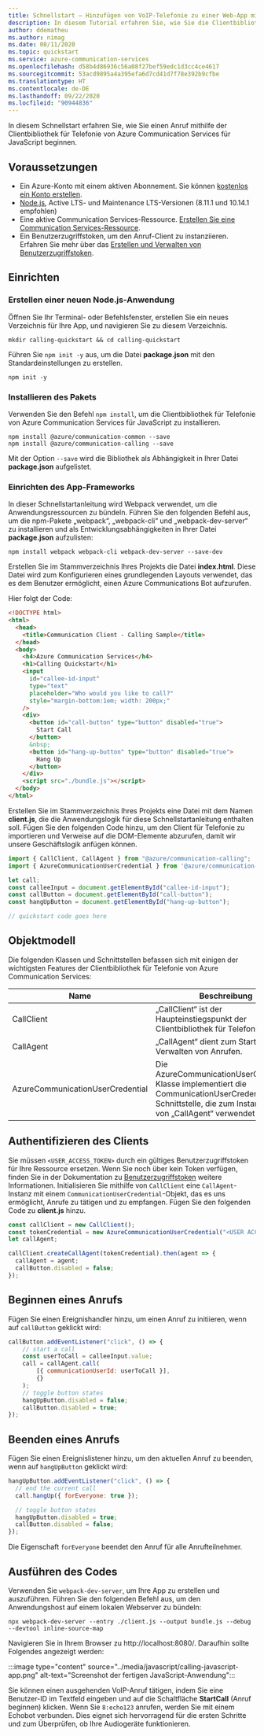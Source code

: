 ```yaml
---
title: Schnellstart – Hinzufügen von VoIP-Telefonie zu einer Web-App mithilfe von Azure Communication Services
description: In diesem Tutorial erfahren Sie, wie Sie die Clientbibliothek für Telefonie von Azure Communication Services für JavaScript verwenden.
author: ddematheu
ms.author: nimag
ms.date: 08/11/2020
ms.topic: quickstart
ms.service: azure-communication-services
ms.openlocfilehash: d58b4d86936c56a08f27bef59edc1d3cc4ce4617
ms.sourcegitcommit: 53acd9895a4a395efa6d7cd41d7f78e392b9cfbe
ms.translationtype: HT
ms.contentlocale: de-DE
ms.lasthandoff: 09/22/2020
ms.locfileid: "90944836"
---
```

In diesem Schnellstart erfahren Sie, wie Sie einen Anruf mithilfe der Clientbibliothek für Telefonie von Azure Communication Services für JavaScript beginnen.

## <a name="prerequisites"></a>Voraussetzungen

- Ein Azure-Konto mit einem aktiven Abonnement. Sie können [kostenlos ein Konto erstellen](https://azure.microsoft.com/free/?WT.mc_id=A261C142F).
- [Node.js](https://nodejs.org/), Active LTS- und Maintenance LTS-Versionen (8.11.1 und 10.14.1 empfohlen)
- Eine aktive Communication Services-Ressource. [Erstellen Sie eine Communication Services-Ressource](../../create-communication-resource.md).
- Ein Benutzerzugriffstoken, um den Anruf-Client zu instanziieren. Erfahren Sie mehr über das [Erstellen und Verwalten von Benutzerzugriffstoken](../../access-tokens.md).

## <a name="setting-up"></a>Einrichten

### <a name="create-a-new-nodejs-application"></a>Erstellen einer neuen Node.js-Anwendung

Öffnen Sie Ihr Terminal- oder Befehlsfenster, erstellen Sie ein neues Verzeichnis für Ihre App, und navigieren Sie zu diesem Verzeichnis.

```console
mkdir calling-quickstart && cd calling-quickstart
```

Führen Sie `npm init -y` aus, um die Datei **package.json** mit den Standardeinstellungen zu erstellen.

```console
npm init -y
```

### <a name="install-the-package"></a>Installieren des Pakets

Verwenden Sie den Befehl `npm install`, um die Clientbibliothek für Telefonie von Azure Communication Services für JavaScript zu installieren.

```console
npm install @azure/communication-common --save
npm install @azure/communication-calling --save
```

Mit der Option `--save` wird die Bibliothek als Abhängigkeit in Ihrer Datei **package.json** aufgelistet.

### <a name="set-up-the-app-framework"></a>Einrichten des App-Frameworks

In dieser Schnellstartanleitung wird Webpack verwendet, um die Anwendungsressourcen zu bündeln. Führen Sie den folgenden Befehl aus, um die npm-Pakete „webpack“, „webpack-cli“ und „webpack-dev-server“ zu installieren und als Entwicklungsabhängigkeiten in Ihrer Datei **package.json** aufzulisten:

```console
npm install webpack webpack-cli webpack-dev-server --save-dev
```

Erstellen Sie im Stammverzeichnis Ihres Projekts die Datei **index.html**. Diese Datei wird zum Konfigurieren eines grundlegenden Layouts verwendet, das es dem Benutzer ermöglicht, einen Azure Communications Bot aufzurufen.

Hier folgt der Code:

```html
<!DOCTYPE html>
<html>
  <head>
    <title>Communication Client - Calling Sample</title>
  </head>
  <body>
    <h4>Azure Communication Services</h4>
    <h1>Calling Quickstart</h1>
    <input 
      id="callee-id-input"
      type="text"
      placeholder="Who would you like to call?"
      style="margin-bottom:1em; width: 200px;"
    />
    <div>
      <button id="call-button" type="button" disabled="true">
        Start Call
      </button>
      &nbsp;
      <button id="hang-up-button" type="button" disabled="true">
        Hang Up
      </button>
    </div>
    <script src="./bundle.js"></script>
  </body>
</html>
```

Erstellen Sie im Stammverzeichnis Ihres Projekts eine Datei mit dem Namen **client.js**, die die Anwendungslogik für diese Schnellstartanleitung enthalten soll. Fügen Sie den folgenden Code hinzu, um den Client für Telefonie zu importieren und Verweise auf die DOM-Elemente abzurufen, damit wir unsere Geschäftslogik anfügen können. 

```javascript
import { CallClient, CallAgent } from "@azure/communication-calling";
import { AzureCommunicationUserCredential } from '@azure/communication-common';

let call;
const calleeInput = document.getElementById("callee-id-input");
const callButton = document.getElementById("call-button");
const hangUpButton = document.getElementById("hang-up-button");

// quickstart code goes here
```

## <a name="object-model"></a>Objektmodell

Die folgenden Klassen und Schnittstellen befassen sich mit einigen der wichtigsten Features der Clientbibliothek für Telefonie von Azure Communication Services:

| Name                             | Beschreibung                                                                                                                                 |
| ---------------------------------| ------------------------------------------------------------------------------------------------------------------------------------------- |
| CallClient                       | „CallClient“ ist der Haupteinstiegspunkt der Clientbibliothek für Telefonie.                                                                       |
| CallAgent                        | „CallAgent“ dient zum Starten und Verwalten von Anrufen.                                                                                            |
| AzureCommunicationUserCredential | Die AzureCommunicationUserCredential-Klasse implementiert die CommunicationUserCredential-Schnittstelle, die zum Instanziieren von „CallAgent“ verwendet wird. |


## <a name="authenticate-the-client"></a>Authentifizieren des Clients

Sie müssen `<USER_ACCESS_TOKEN>` durch ein gültiges Benutzerzugriffstoken für Ihre Ressource ersetzen. Wenn Sie noch über kein Token verfügen, finden Sie in der Dokumentation zu [Benutzerzugriffstoken](../../access-tokens.md) weitere Informationen. Initialisieren Sie mithilfe von `CallClient` eine `CallAgent`-Instanz mit einem `CommunicationUserCredential`-Objekt, das es uns ermöglicht, Anrufe zu tätigen und zu empfangen. Fügen Sie den folgenden Code zu **client.js** hinzu.

```javascript
const callClient = new CallClient();
const tokenCredential = new AzureCommunicationUserCredential("<USER ACCESS TOKEN>");
let callAgent;

callClient.createCallAgent(tokenCredential).then(agent => {
  callAgent = agent;
  callButton.disabled = false;
});
```

## <a name="start-a-call"></a>Beginnen eines Anrufs

Fügen Sie einen Ereignishandler hinzu, um einen Anruf zu initiieren, wenn auf `callButton` geklickt wird:

```javascript
callButton.addEventListener("click", () => {
    // start a call
    const userToCall = calleeInput.value;
    call = callAgent.call(
        [{ communicationUserId: userToCall }],
        {}
    );
    // toggle button states
    hangUpButton.disabled = false;
    callButton.disabled = true;
});
```

## <a name="end-a-call"></a>Beenden eines Anrufs

Fügen Sie einen Ereignislistener hinzu, um den aktuellen Anruf zu beenden, wenn auf `hangUpButton` geklickt wird:

```javascript
hangUpButton.addEventListener("click", () => {
  // end the current call
  call.hangUp({ forEveryone: true });

  // toggle button states
  hangUpButton.disabled = true;
  callButton.disabled = false;
});
```

Die Eigenschaft `forEveryone` beendet den Anruf für alle Anrufteilnehmer.

## <a name="run-the-code"></a>Ausführen des Codes

Verwenden Sie `webpack-dev-server`, um Ihre App zu erstellen und auszuführen. Führen Sie den folgenden Befehl aus, um den Anwendungshost auf einem lokalen Webserver zu bündeln:

```console
npx webpack-dev-server --entry ./client.js --output bundle.js --debug --devtool inline-source-map
```

Navigieren Sie in Ihrem Browser zu http://localhost:8080/. Daraufhin sollte Folgendes angezeigt werden:

:::image type="content" source="../media/javascript/calling-javascript-app.png" alt-text="Screenshot der fertigen JavaScript-Anwendung":::

Sie können einen ausgehenden VoIP-Anruf tätigen, indem Sie eine Benutzer-ID im Textfeld eingeben und auf die Schaltfläche **StartCall** (Anruf beginnen) klicken. Wenn Sie `8:echo123` anrufen, werden Sie mit einem Echobot verbunden. Dies eignet sich hervorragend für die ersten Schritte und zum Überprüfen, ob Ihre Audiogeräte funktionieren.
